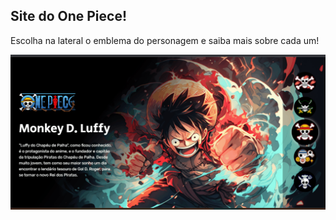 ## Site do One Piece!

Escolha  na lateral o emblema do personagem e saiba mais sobre cada um!

![Alt text](projeto-one-piece.gif)
